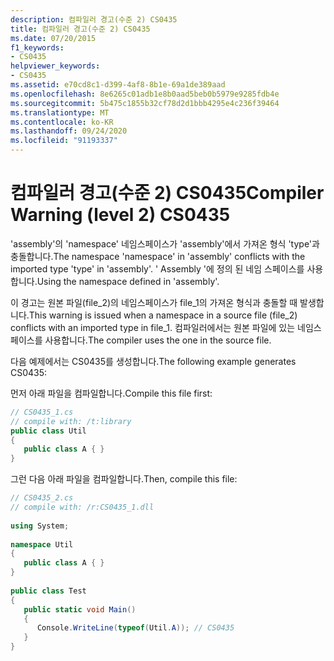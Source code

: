 ```yaml
---
description: 컴파일러 경고(수준 2) CS0435
title: 컴파일러 경고(수준 2) CS0435
ms.date: 07/20/2015
f1_keywords:
- CS0435
helpviewer_keywords:
- CS0435
ms.assetid: e70cd8c1-d399-4af8-8b1e-69a1de389aad
ms.openlocfilehash: 8e6265c01adb1e8b0aad5beb0b5979e9285fdb4e
ms.sourcegitcommit: 5b475c1855b32cf78d2d1bbb4295e4c236f39464
ms.translationtype: MT
ms.contentlocale: ko-KR
ms.lasthandoff: 09/24/2020
ms.locfileid: "91193337"
---
```

# <a name="compiler-warning-level-2-cs0435"></a><span data-ttu-id="85d1d-103">컴파일러 경고(수준 2) CS0435</span><span class="sxs-lookup"><span data-stu-id="85d1d-103">Compiler Warning (level 2) CS0435</span></span>

<span data-ttu-id="85d1d-104">'assembly'의 'namespace' 네임스페이스가 'assembly'에서 가져온 형식 'type'과 충돌합니다.</span><span class="sxs-lookup"><span data-stu-id="85d1d-104">The namespace 'namespace' in 'assembly' conflicts with the imported type 'type' in 'assembly'.</span></span> <span data-ttu-id="85d1d-105">' Assembly '에 정의 된 네임 스페이스를 사용 합니다.</span><span class="sxs-lookup"><span data-stu-id="85d1d-105">Using the namespace defined in 'assembly'.</span></span>  
  
 <span data-ttu-id="85d1d-106">이 경고는 원본 파일(file_2)의 네임스페이스가 file_1의 가져온 형식과 충돌할 때 발생합니다.</span><span class="sxs-lookup"><span data-stu-id="85d1d-106">This warning is issued when a namespace in a source file (file_2) conflicts with an imported type in file_1.</span></span> <span data-ttu-id="85d1d-107">컴파일러에서는 원본 파일에 있는 네임스페이스를 사용합니다.</span><span class="sxs-lookup"><span data-stu-id="85d1d-107">The compiler uses the one in the source file.</span></span>  
  
 <span data-ttu-id="85d1d-108">다음 예제에서는 CS0435를 생성합니다.</span><span class="sxs-lookup"><span data-stu-id="85d1d-108">The following example generates CS0435:</span></span>  
  
 <span data-ttu-id="85d1d-109">먼저 아래 파일을 컴파일합니다.</span><span class="sxs-lookup"><span data-stu-id="85d1d-109">Compile this file first:</span></span>  
  
```csharp  
// CS0435_1.cs  
// compile with: /t:library  
public class Util
{  
   public class A { }  
}  
```  
  
 <span data-ttu-id="85d1d-110">그런 다음 아래 파일을 컴파일합니다.</span><span class="sxs-lookup"><span data-stu-id="85d1d-110">Then, compile this file:</span></span>  
  
```csharp  
// CS0435_2.cs  
// compile with: /r:CS0435_1.dll  
  
using System;  
  
namespace Util
{  
   public class A { }  
}  
  
public class Test
{  
   public static void Main()
   {  
      Console.WriteLine(typeof(Util.A)); // CS0435  
   }  
}  
```
